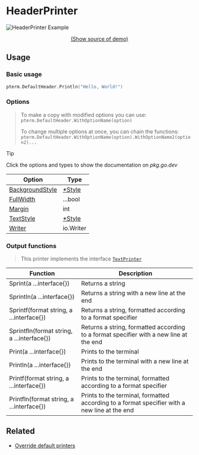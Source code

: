 # HeaderPrinter

<!--
Replace all of the following strings with the current printer.
     header Header HeaderPrinter DefaultHeader
-->

![HeaderPrinter Example](https://raw.githubusercontent.com/x0f5c3/pterm/master/_examples/header/animation.svg)

<p align="center"><a href="https://github.com/x0f5c3/pterm/blob/master/_examples/header/main.go" target="_blank">(Show source of demo)</a></p>

## Usage

### Basic usage

```go
pterm.DefaultHeader.Println("Hello, World!")
```

### Options

> To make a copy with modified options you can use:
> `pterm.DefaultHeader.WithOptionName(option)`
>
> To change multiple options at once, you can chain the functions:
> `pterm.DefaultHeader.WithOptionName(option).WithOptionName2(option2)...`

> [!TIP]
> Click the options and types to show the documentation on _pkg.go.dev_

| Option                                                                                          | Type                                                       |
| ----------------------------------------------------------------------------------------------- | ---------------------------------------------------------- |
| [BackgroundStyle](https://pkg.go.dev/github.com/x0f5c3/pterm#BigTextPrinter.WithBackgroundStyle) | [\*Style](https://pkg.go.dev/github.com/x0f5c3/pterm#Style) |
| [FullWidth](https://pkg.go.dev/github.com/x0f5c3/pterm#BigTextPrinter.WithFullWidth)             | ...bool                                                    |
| [Margin](https://pkg.go.dev/github.com/x0f5c3/pterm#BigTextPrinter.WithMargin)                   | int                                                        |
| [TextStyle](https://pkg.go.dev/github.com/x0f5c3/pterm#BigTextPrinter.WithTextStyle)             | [\*Style](https://pkg.go.dev/github.com/x0f5c3/pterm#Style) |
| [Writer](https://pkg.go.dev/github.com/x0f5c3/pterm#BigTextPrinter.WithWriter)                   | io.Writer                                                  |

### Output functions

> This printer implements the interface [`TextPrinter`](https://github.com/x0f5c3/pterm/blob/master/interface_text_printer.go)

| Function                                   | Description                                                                                  |
| ------------------------------------------ | -------------------------------------------------------------------------------------------- |
| Sprint(a ...interface{})                   | Returns a string                                                                             |
| Sprintln(a ...interface{})                 | Returns a string with a new line at the end                                                  |
| Sprintf(format string, a ...interface{})   | Returns a string, formatted according to a format specifier                                  |
| Sprintfln(format string, a ...interface{}) | Returns a string, formatted according to a format specifier with a new line at the end       |
| Print(a ...interface{})                    | Prints to the terminal                                                                       |
| Println(a ...interface{})                  | Prints to the terminal with a new line at the end                                            |
| Printf(format string, a ...interface{})    | Prints to the terminal, formatted according to a format specifier                            |
| Printfln(format string, a ...interface{})  | Prints to the terminal, formatted according to a format specifier with a new line at the end |

## Related

- [Override default printers](docs/customizing/override-default-printer.md)
